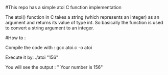 #This repo has a simple atoi C function implementation

The atoi() function in C takes a string (which represents an integer) as an argument
and returns its value of type int. So basically the function is used to convert a string 
argument to an integer.
 
#How to :

Compile the code with : gcc atoi.c -o atoi

Execute it by: ./atoi "156"

You will see the output : " Your number is 156"

